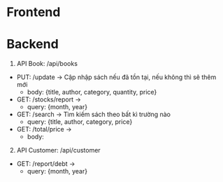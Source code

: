 # Frontend

# Backend

1. API Book: /api/books

- PUT: /update -> Cập nhập sách nếu đã tồn tại, nếu không thì sẽ thêm mới
  - body: {title, author, category, quantity, price}
- GET: /stocks/report ->
  - query: {month, year}
- GET: /search -> Tìm kiếm sách theo bất kì trường nào
  - query: {title, author, category, price}
- GET: /total/price ->
  - body:

2. API Customer: /api/customer

- GET: /report/debt ->
  - query: {month, year}
